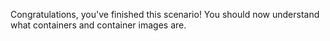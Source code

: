 Congratulations, you've finished this scenario! You should now understand what containers and container images are. 
